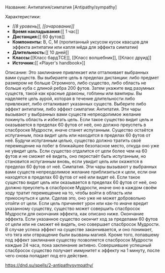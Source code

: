Название: Антипатия/симпатия \[Antipathy/sympathy] 

Характеристики:
- *[[8 уровень]], [[очарование]]*
- **Время накладывания:**[[ 1 час]]
- **Дистанция:**[[ 60 футов]]
- **Компоненты:** В, С, М (пропитанный уксусом кусок квасцов для эффекта антипатии или капля мёда для эффекта симпатии)
- **Длительность:**[[ 10 дней]]
- **Классы:**[[Класс  бардTCE]], [[Класс волшебник]], [[Класс друид]]
- **Источник:**[[ «Player's handbook»]]

Описание:
Это заклинание привлекает или отталкивает выбранных вами существ. Вы выбираете цель в пределах дистанции: либо предмет размером не больше Огромного, либо существо, либо область не больше куба с длиной ребра 200 футов. Затем укажите вид разумных существ, такой как красные драконы, гоблины или вампиры. Вы наделяете цель аурой, которая в течение длительности либо привлекает, либо отталкивает указанных существ. Выберите либо эффект антипатии, либо эффект симпатии:
Антипатия. Эти чары вызывают у выбранных вами существ непреодолимое желание покинуть область и избегать цель. Если такое существо видит цель и оказывается в пределах 60 футов от неё, оно должно преуспеть в спасброске Мудрости, иначе станет испуганным. Существо остаётся испуганным, пока видит цель или находится в пределах 60 футов от неё. Будучи испуганным целью, существо должно тратить своё перемещение на побег в ближайшее безопасное место, откуда оно уже не увидит цель. Если существо отдалится от цели более чем на 60 футов и не сможет её видеть, оно перестаёт быть испуганным, но становится испуганным вновь, если увидит цель или окажется в пределах 60 футов от неё.
Симпатия. Эти чары вызывают у выбранных вами существ непреодолимое желание приблизиться к цели, если они находятся в пределах 60 футов от неё или видят её. Если такое существо видит цель или оказывается в пределах 60 футов от неё, оно должно преуспеть в спасброске Мудрости, иначе оно в каждом своём ходу тратит перемещение на то, чтобы войти в область или прикоснуться к цели. Сделав это, оно уже не может добровольно отойти от цели.
Если цель причиняет урон или как-то иначе вредит указанному существу, существо может совершить спасбросок Мудрости для окончания эффекта, как описано ниже.
Окончание эффекта. Если указанное существо окончит ход за пределами 60 футов от цели или не сможет её видеть, оно совершает спасбросок Мудрости. В случае успеха эффект на существе заканчивается, и оно понимает, что тяга или отвращение были вызваны магией. Кроме того, попавшему под эффект заклинания существу позволяется спасбросок Мудрости каждые 24 часа, пока заклинание активно.
Совершившее успешный спасбросок существо получает иммунитет к эффекту на 1 минуту, после чего снова попадает под его действие.

https://dnd.su/spells/2-antipathysympathy/